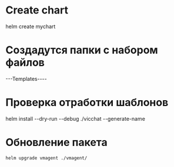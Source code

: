 # Create chart
helm create mychart
# Создадутся папки с набором файлов
---Templates----
# Проверка отработки шаблонов
helm install --dry-run --debug ./vicchat --generate-name

# Обновление пакета
```bash
helm upgrade vmagent ./vmagent/  

```